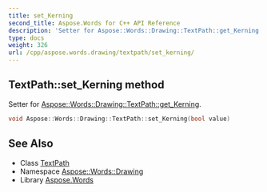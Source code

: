 ```yaml
---
title: set_Kerning
second_title: Aspose.Words for C++ API Reference
description: 'Setter for Aspose::Words::Drawing::TextPath::get_Kerning.'
type: docs
weight: 326
url: /cpp/aspose.words.drawing/textpath/set_kerning/
---
```

## TextPath::set_Kerning method


Setter for [Aspose::Words::Drawing::TextPath::get_Kerning](../get_kerning/).

```cpp
void Aspose::Words::Drawing::TextPath::set_Kerning(bool value)
```

## See Also

* Class [TextPath](../)
* Namespace [Aspose::Words::Drawing](../../)
* Library [Aspose.Words](../../../)

